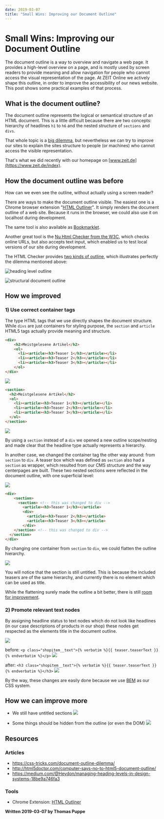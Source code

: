 ```yaml
---
date: 2019-03-07
title: "Small Wins: Improving our Document Outline"
---
```


# Small Wins: Improving our Document Outline

The document outline is a way to overview and navigate a web page. It provides a high-level overview on a page, and is mostly used by screen readers to provide meaning and allow navigation for people who cannot access the visual representation of the page. At ZEIT Online we actively shape this outline, in order to improve the accessibility of our news website. This post shows some practical examples of that process.
<!-- more -->
## What is the document outline?

The document outline represents the logical or semantical structure of an HTML document. This is a little difficult because there are two concepts: hierarchy of headlines `h1` to `h6` and the nested structure of `sections` and `divs`.

That whole topic is a [big dilemma](https://css-tricks.com/document-outline-dilemma/), but nevertheless we can try to improve our sites to explain the sites structure to people (or machines) who cannot access the visible representation.

That's what we did recently with our homepage on [www.zeit.de](https://www.zeit.de/index).


## How the document outline was before

How can we even see the outline, without actually using a screen reader?

There are ways to make the document outline visible. The easiest one is a Chrome browser extension "[HTML Outliner](https://chrome.google.com/webstore/detail/html5-outliner/afoibpobokebhgfnknfndkgemglggomo)". It simply renders the document outline of a web site. Because it runs in the browser, we could also use it on localhost during development.

The same tool is also available as [Bookmarklet](https://h5o.github.io/bookmarklet.html).

Another great tool is the [Nu Html Checker from the W3C](https://validator.w3.org/nu/), which checks online URLs, but also accepts text input, which enabled us to test local versions of our site during development.

The HTML Checker provides [two kinds of outline](https://validator.w3.org/nu/?showoutline=yes&doc=https%3A%2F%2Fwww.zeit.de%2Findex), which illustrates perfectly the dilemma mentioned above:

![heading level outline](./images/document-outline/w3c-outline-example-headings.png)

![structural document outline](./images/document-outline/w3c-outline-example-structure.png)


## How we improved

### 1) Use correct container tags

The type HTML tags that we use directly shapes the document structure. While `divs` are just containers for styling purpose, the `section` and `article` HTML5 tags actually provide meaning and structure.

```html
<div>
    <h2>Meistgelesene Artikel</h2>
    <ol>
      <li><article><h3>Teaser 1</h3></article></li>
      <li><article><h3>Teaser 2</h3></article></li>
      <li><article><h3>Teaser 3</h3></article></li>
    </ol>
</div>
```
![](./images/document-outline/containertag-section-before.png)

```html
<section>
  <h2>Meistgelesene Artikel</h2>
  <ol>
    <li><article><h3>Teaser 1</h3></article></li>
    <li><article><h3>Teaser 2</h3></article></li>
    <li><article><h3>Teaser 3</h3></article></li>
  </ol>
</section>
```
![](./images/document-outline/containertag-section-after.png)

By using a `section` instead of a `div` we opened a new outline scope/nesting and made clear that the headline type actually represents a hierarchy.

In another case, we changed the container tag the other way around: from `section` to `div`. A teaser box which was defined as `section` also had a `section` as wrapper, which resulted from our CMS structure and the way centerpages are built. These two nested sections were reflected in the document outline, with one superficial level:

![](./images/document-outline/containertag-flatten-before.png)

```html
<div>
    <section>
      <section> <!-- this was changed to div -->
        <article><h3>Teaser 1</h3></article>
        <div>
          <article><h3>Teaser 2</h3></article>
          <article><h3>Teaser 3</h3></article>
        </div>
    </section> <!-- this was changed to div -->
  </section>
</div>
```

By changing one container from `section` to `div`, we could flatten the outline hierarchy.

![](./images/document-outline/containertag-flatten-after.png)

You will notice that the section is still untitled. This is because the included teasers are of the same hierarchy, and currently there is no element which can be used as title.

While the flattening surely made the outline a bit better, there is still [room for improvement](#how-we-can-improve-more).


### 2) Promote relevant text nodes

By assigning headline status to text nodes which do not look like headlines (in our case descriptions of products in our shop) these nodes get respected as the elements title in the document outline.

![](./images/document-outline/shop-screenshot.png)

before:
```<p class="shopitem__text">{% verbatim %}{{ teaser.teaserText }}{% endverbatim %}</p>```
![](./images/document-outline/shop-title-paragraph.png)

after:
```<h3 class="shopitem__text">{% verbatim %}{{ teaser.teaserText }}{% endverbatim %}</h3>```
![](./images/document-outline/shop-title-headline.png)

By the way, these changes are easily done because we use [BEM](https://blog.zeit.de/dev/block-element-modifier/) as our CSS system.


## How we can improve more


* We still have untitled sections
![](./images/document-outline/improvement-untitled-sections.png)

* Some things should be hidden from the outline (or even the DOM)
![](./images/document-outline/improvement-reloadbox.png)


## Resources

### Articles

- https://css-tricks.com/document-outline-dilemma/
- http://html5doctor.com/computer-says-no-to-html5-document-outline/
- https://medium.com/@Heydon/managing-heading-levels-in-design-systems-18be9a746fa3


### Tools

- Chrome Extension: [HTML Outliner](https://chrome.google.com/webstore/detail/html5-outliner/afoibpobokebhgfnknfndkgemglggomo)



__Written 2019-03-07 by Thomas Puppe__
